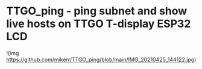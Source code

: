 # TTGO_ping - ping subnet and show live hosts on TTGO T-display ESP32 LCD

!(img https://github.com/mikerr/TTGO_ping/blob/main/IMG_20210425_144122.jpg)
